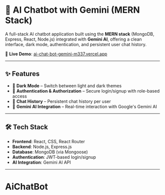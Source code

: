 # 🤖 AI Chatbot with Gemini (MERN Stack)

A full-stack AI chatbot application built using the **MERN stack** (MongoDB, Express, React, Node.js) integrated with **Gemini AI**, offering a clean interface, dark mode, authentication, and persistent user chat history.

🚀 **Live Demo**: [ai-chat-bot-gemini-m337.vercel.app](https://ai-chat-bot-gemini-m337.vercel.app/)

---

## ✨ Features

- 🌙 **Dark Mode** – Switch between light and dark themes
- 🔐 **Authentication & Authorization** – Secure login/signup with role-based access
- 💬 **Chat History** – Persistent chat history per user
- 🧠 **Gemini AI Integration** – Real-time interaction with Google's Gemini AI

---

## 🛠️ Tech Stack

- **Frontend**: React, CSS, React Router
- **Backend**: Node.js, Express.js
- **Database**: MongoDB (via Mongoose)
- **Authentication**: JWT-based login/signup
- **AI Integration**: Gemini AI API

---
# AiChatBot
